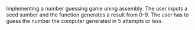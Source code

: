 Implementing a number guessing game uning assembly. The user inputs a seed sumber and the function generates a result from 0-9. The user has to guess the number the computer generated in 5 attempts or less.
